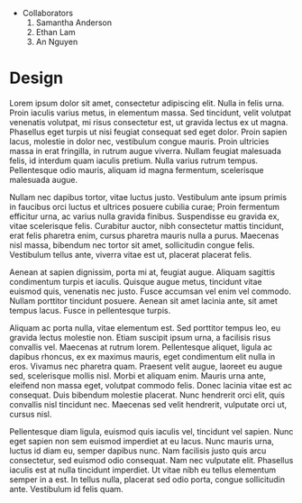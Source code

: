 * Collaborators
  1. Samantha Anderson
  2. Ethan Lam
  3. An Nguyen

# Design

Lorem ipsum dolor sit amet, consectetur adipiscing elit. Nulla in felis urna. Proin iaculis varius metus, in elementum massa. Sed tincidunt, velit volutpat venenatis volutpat, mi risus consectetur est, ut gravida lectus ex ut magna. Phasellus eget turpis ut nisi feugiat consequat sed eget dolor. Proin sapien lacus, molestie in dolor nec, vestibulum congue mauris. Proin ultricies massa in erat fringilla, in rutrum augue viverra. Nullam feugiat malesuada felis, id interdum quam iaculis pretium. Nulla varius rutrum tempus. Pellentesque odio mauris, aliquam id magna fermentum, scelerisque malesuada augue.

Nullam nec dapibus tortor, vitae luctus justo. Vestibulum ante ipsum primis in faucibus orci luctus et ultrices posuere cubilia curae; Proin fermentum efficitur urna, ac varius nulla gravida finibus. Suspendisse eu gravida ex, vitae scelerisque felis. Curabitur auctor, nibh consectetur mattis tincidunt, erat felis pharetra enim, cursus pharetra mauris nulla a purus. Maecenas nisl massa, bibendum nec tortor sit amet, sollicitudin congue felis. Vestibulum tellus ante, viverra vitae est ut, placerat placerat felis.

Aenean at sapien dignissim, porta mi at, feugiat augue. Aliquam sagittis condimentum turpis et iaculis. Quisque augue metus, tincidunt vitae euismod quis, venenatis nec justo. Fusce accumsan vel enim vel commodo. Nullam porttitor tincidunt posuere. Aenean sit amet lacinia ante, sit amet tempus lacus. Fusce in pellentesque turpis.

Aliquam ac porta nulla, vitae elementum est. Sed porttitor tempus leo, eu gravida lectus molestie non. Etiam suscipit ipsum urna, a facilisis risus convallis vel. Maecenas at rutrum lorem. Pellentesque aliquet, ligula ac dapibus rhoncus, ex ex maximus mauris, eget condimentum elit nulla in eros. Vivamus nec pharetra quam. Praesent velit augue, laoreet eu augue sed, scelerisque mollis nisl. Morbi et aliquam enim. Mauris urna ante, eleifend non massa eget, volutpat commodo felis. Donec lacinia vitae est ac consequat. Duis bibendum molestie placerat. Nunc hendrerit orci elit, quis convallis nisl tincidunt nec. Maecenas sed velit hendrerit, vulputate orci ut, cursus nisl.

Pellentesque diam ligula, euismod quis iaculis vel, tincidunt vel sapien. Nunc eget sapien non sem euismod imperdiet at eu lacus. Nunc mauris urna, luctus id diam eu, semper dapibus nunc. Nam facilisis justo quis arcu consectetur, sed euismod odio consequat. Nam nec vulputate elit. Phasellus iaculis est at nulla tincidunt imperdiet. Ut vitae nibh eu tellus elementum semper in a est. In tellus nulla, placerat sed odio porta, congue sollicitudin ante. Vestibulum id felis quam. 
